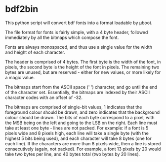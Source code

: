 # bdf2bin

This python script will convert bdf fonts into a format loadable by μboot.

The file format for fonts is fairly simple, with a 4 byte header, followed
immediately by all the bitmaps which compose the font.

Fonts are always monospaced, and thus use a single value for the width and
height of each character.

The header is comprised of 4 bytes. The first byte is the width of the font,
in pixels, the second byte is the height of the font in pixels. The remaining
two bytes are unused, but are reserved - either for new values, or more likely
for a magic value.

The bitmaps start from the ASCII space (' ') character, and go until the end of
the character set. Essentially, the bitmaps are indexed by their ASCII character
codes with an offset of -32.

The bitmaps are comprised of single-bit values, 1 indicates that the foreground
colour should be drawn, and zero indicates that the background colour should be
drawn. The bits of each byte correspond to a pixel, with the MSB being on the
left and going to the LSB on the right. Each line must take at least one byte -
lines are not packed. For example: if a font is 5 pixels wide and 8 pixels high,
each line will take a single byte (with the highest 5 bits being used), and each
character will take 8 bytes (one for each line). If the characters are more than
8 pixels wide, then a line is stored consecutively (again, not packed). For
example, a font 13 pixels by 20 would take two bytes per line, and 40 bytes
total (two bytes by 20 lines).

